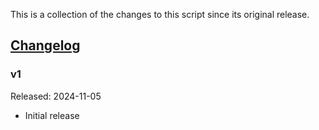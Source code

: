 This is a collection of the changes to this script since its original release.

## [Changelog](https://github.com/PowerofMoll/Mining-Timing---A-fancreation-to-Blood-on-the-Clocktower/edit/main/Changelog/README.md)

### v1
Released: 2024-11-05
- Initial release
